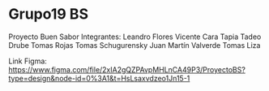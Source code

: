 # Grupo19 BS
Proyecto Buen Sabor
Integrantes:
Leandro Flores
Vicente Cara Tapia
Tadeo Drube
Tomas Rojas
Tomas Schugurensky
Juan Martín Valverde
Tomas Liza

Link Figma:
https://www.figma.com/file/2xIA2gQZPAvpMHLnCA49P3/ProyectoBS?type=design&node-id=0%3A1&t=HsLsaxvdzeo1Jn15-1
